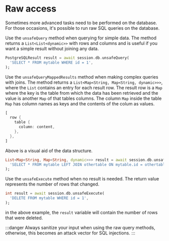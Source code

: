 # Raw access

Sometimes more advanced tasks need to be performed on the database. For those occasions, it's possible to run raw SQL queries on the database.

Use the `unsafeQuery` method when querying for simple data. The method returns a `List<List<dynamic>>` with rows and columns and is useful if you want a simple result without joining any data.

```dart
PostgreSQLResult result = await session.db.unsafeQuery(
  'SELECT * FROM mytable WHERE id = 1',
);
```

Use the `unsafeQueryMappedResults` method when making complex queries with joins. The method returns a `List<Map<String, Map<String, dynamic>>>`, where the `List` contains an entry for each result row. The result row is a `Map` where the key is the table from which the data has been retrieved and the value is another `Map` of that tables columns. The column `Map` inside the table `Map` has column names as keys and the contents of the colum as values.

``` dart
[
  row {
    table {
      column: content,
    },
  },
]
```

Above is a visual aid of the data structure.

```dart
List<Map<String, Map<String, dynamic>>> result = await session.db.unsafeQueryMappedResults(
  'SELECT * FROM mytable LEFT JOIN othertable ON mytable.id = othertable.mytableid',
);
```

Use the `unsafeExecute` method when no result is needed. The return value represents the number of rows that changed.

```dart
int result = await session.db.unsafeExecute(
  'DELETE FROM mytable WHERE id = 1',
);
```

in the above example, the `result` variable will contain the number of rows that were deleted.

:::danger
Always sanitize your input when using the raw query methods, otherwise, this becomes an attack vector for SQL injections.
:::
